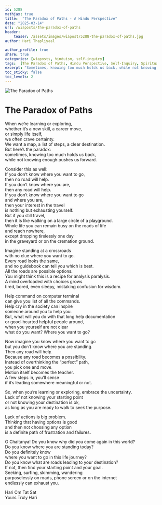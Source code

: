 ```yaml
---       
id: 5288
mathjax: true        
title:  "The Paradox of Paths - A Hindu Perspective"        
date: "2025-03-14"        
url: /wiaposts/the-paradox-of-paths
header:        
    teaser: /assets/images/wiapost/5288-the-paradox-of-paths.jpg               
author: Hari Thapliyaal        

author_profile: true        
share: true
categories: [wiaposts, hinduism, self-inquiry] 
tags:  [The Paradox of Paths, Hindu Perspective, Self-Inquiry, Spiritual Inquiry, Self-Discovery, Spirituality]
excerpt: "Sometimes, knowing too much holds us back, while not knowing enough pushes us forward. In this article, we explore the paradox of paths in the context of Hinduism and self-inquiry."
toc_sticky: false
toc_levels: 2
---
```


![The Paradox of Paths](/assets/images/wiapost/5288-the-paradox-of-paths.jpg)

# The Paradox of Paths

When we’re learning or exploring,  
whether it’s a new skill, a career move,  
or simply life itself,  
we often crave certainty.  
We want a map, a list of steps, a clear destination.  
But here’s the paradox:  
sometimes, knowing too much holds us back,  
while not knowing enough pushes us forward.

Consider this as well:  
If you don’t know where you want to go,  
then no road will help.  
If you don’t know where you are,  
then any road will help.  
If you don’t know where you want to go  
and where you are,  
then your interest in the travel  
is nothing but exhausting yourself.  
But if you still travel,  
then it is like walking on a large circle of a playground.  
Whole life you can remain busy on the roads of life  
and reach nowhere,  
except dropping tirelessly one day  
in the graveyard or on the cremation ground.

Imagine standing at a crossroads  
with no clue where you want to go.  
Every road looks the same,  
and no guidebook can tell you which is best.  
All the roads are possible options.  
You might think this is a recipe for analysis paralysis.  
A mind overloaded with choices grows  
tired, bored, even sleepy, mistaking confusion for wisdom.  


Help command on computer terminal  
can give you list of all the commands.  
Help cry in the society can inspire  
someone around you to help you.  
But, what will you do with that long help documentation  
or good-hearted helpful people around,  
when you yourself are not clear  
what do you want? Where you want to go?

Now imagine you know where you want to go  
but you don’t know where you are standing.  
Then any road will help.  
Because any road becomes a possibility.  
Instead of overthinking the “perfect” path,  
you pick one and move.  
Motion itself becomes the teacher.  
A few steps in, you’ll sense  
if it’s leading somewhere meaningful or not.

So, when you’re learning or exploring, embrace the uncertainty.  
Lack of not knowing your starting point  
or not knowing your destination is ok,  
as long as you are ready to walk to seek the purpose.

Lack of actions is big problem.  
Thinking that having options is good  
and then not choosing any option  
is a definite path of frustration and failures.

O Chaitanya! Do you know why did you come again in this world?  
Do you know where you are standing today?  
Do you definitely know  
where you want to go in this life journey?  
Do you know what are roads leading to your destination?  
If not, then find your starting point and your goal.  
Seeking, surfing, skimming, wandering   
purposelessly on roads, phone screen or on the internet   
endlessly can exhaust you.



Hari Om Tat Sat   
Yours Truly Hari  
